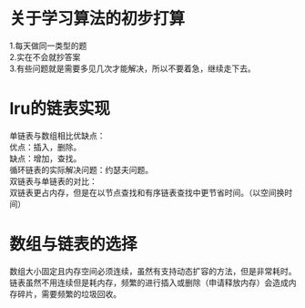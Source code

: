 # 关于学习算法的初步打算
1.每天做同一类型的题  
2.实在不会就抄答案  
3.有些问题就是需要多见几次才能解决，所以不要着急，继续走下去。  
# lru的链表实现
单链表与数组相比优缺点：  
优点：插入，删除。  
缺点：增加，查找。  
循环链表的实际解决问题：约瑟夫问题。  
双链表与单链表的对比：  
双链表更占内存，但是在以节点查找和有序链表查找中更节省时间。（以空间换时间）  
# 数组与链表的选择
数组大小固定且内存空间必须连续，虽然有支持动态扩容的方法，但是非常耗时。  
链表虽然不用连续但是耗内存，频繁的进行插入或删除（申请释放内存）会造成内存碎片，需要频繁的垃圾回收。

